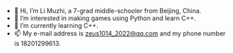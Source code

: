 - 👋 Hi, I’m Li Muzhi, a 7-grad middle-schooler from Beijing, China.
- 👀 I’m interested in making games using Python and learn C++.
- 🌱 I’m currently learning C++.
- 📫 My e-mail address is zeus1014_2022@qq.com and my phone number is 18201299613. 

<!---
askformeal/askformeal is a ✨ special ✨ repository because its `README.md` (this file) appears on your GitHub profile.
You can click the Preview link to take a look at your changes.
--->
